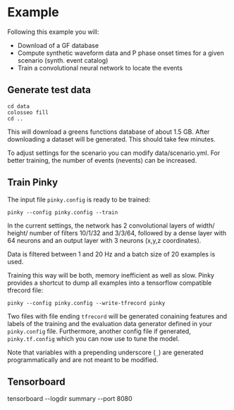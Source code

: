 Example
=======

Following this example you will:

- Download of a GF database 
- Compute synthetic waveform data and P phase onset times for a given scenario (synth. event catalog)
- Train a convolutional neural network to locate the events

Generate test data
------------------


    cd data
    colosseo fill
    cd ..

This will download a greens functions database of about 1.5 GB. After downloading
a dataset will be generated. This should take few minutes.

To adjust settings for the scenario you can modify data/scenario.yml. For better training, the number of events (nevents) can be increased.


Train Pinky
-----------


The input file `pinky.config` is ready to be trained:

    pinky --config pinky.config --train

In the current settings, the network has 2 convolutional layers of width/ height/ number of filters 10/1/32 and 3/3/64, followed by a dense layer with 64 neurons and an output layer with 3 neurons (x,y,z coordinates).

Data is filtered between 1 and 20 Hz and a batch size of 20 examples is used.

Training this way will be both, memory inefficient as well as slow. Pinky
provides a shortcut to dump all examples into a tensorflow compatible tfrecord
file:

    pinky --config pinky.config --write-tfrecord pinky

Two files with file ending `tfrecord` will be generated conaining features and
labels of the training and the evaluation data generator defined in your
`pinky.config` file. Furthermore, another config file if generated,
`pinky.tf.config` which you can now use to tune the model.

Note that variables with a prepending underscore (`_`) are generated
programmatically and are not meant to be modified.


Tensorboard
-----------

tensorboard --logdir summary --port 8080
